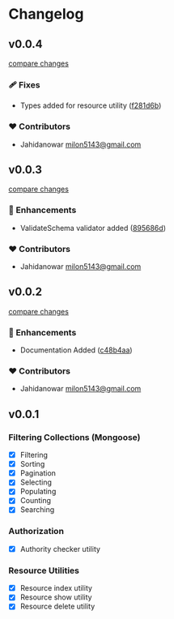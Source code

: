# Changelog

## v0.0.4

[compare changes](https://github.com/jahidanowar/nuxt-server-utils/compare/v0.0.3...v0.0.4)


### 🩹 Fixes

  - Types added for resource utility ([f281d6b](https://github.com/jahidanowar/nuxt-server-utils/commit/f281d6b))

### ❤️  Contributors

- Jahidanowar <milon5143@gmail.com>

## v0.0.3

[compare changes](https://github.com/jahidanowar/nuxt-server-utils/compare/v0.0.2...v0.0.3)


### 🚀 Enhancements

  - ValidateSchema validator added ([895686d](https://github.com/jahidanowar/nuxt-server-utils/commit/895686d))

### ❤️  Contributors

- Jahidanowar <milon5143@gmail.com>

## v0.0.2

[compare changes](https://github.com/jahidanowar/nuxt-server-utils/compare/v0.0.1...v0.0.2)


### 🚀 Enhancements

  - Documentation Added ([c48b4aa](https://github.com/jahidanowar/nuxt-server-utils/commit/c48b4aa))

### ❤️  Contributors

- Jahidanowar <milon5143@gmail.com>

## v0.0.1

### Filtering Collections (Mongoose)

- [x] Filtering
- [x] Sorting
- [x] Pagination
- [x] Selecting
- [x] Populating
- [x] Counting
- [x] Searching

### Authorization

- [x] Authority checker utility

### Resource Utilities

- [x] Resource index utility
- [x] Resource show utility
- [x] Resource delete utility
